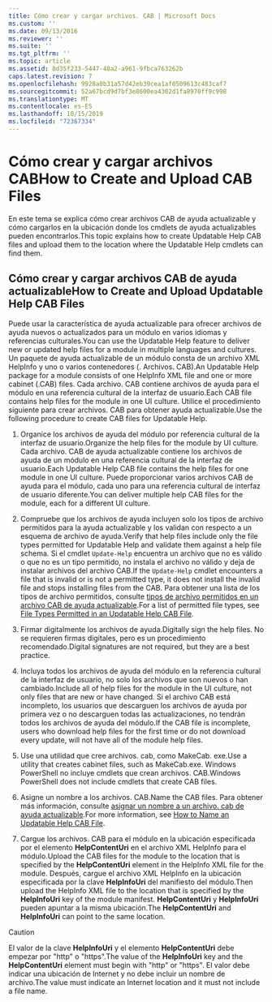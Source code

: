 ```yaml
---
title: Cómo crear y cargar archivos. CAB | Microsoft Docs
ms.custom: ''
ms.date: 09/13/2016
ms.reviewer: ''
ms.suite: ''
ms.tgt_pltfrm: ''
ms.topic: article
ms.assetid: 8d35f233-5447-48a2-a961-9fbca763262b
caps.latest.revision: 7
ms.openlocfilehash: 9928a0b31a57d42eb39cea1af0509613c483caf7
ms.sourcegitcommit: 52a67bcd9d7bf3e8600ea4302d1fa8970ff9c998
ms.translationtype: MT
ms.contentlocale: es-ES
ms.lasthandoff: 10/15/2019
ms.locfileid: "72367334"
---
```

# <a name="how-to-create-and-upload-cab-files"></a><span data-ttu-id="61792-102">Cómo crear y cargar archivos CAB</span><span class="sxs-lookup"><span data-stu-id="61792-102">How to Create and Upload CAB Files</span></span>

<span data-ttu-id="61792-103">En este tema se explica cómo crear archivos CAB de ayuda actualizable y cómo cargarlos en la ubicación donde los cmdlets de ayuda actualizables pueden encontrarlos.</span><span class="sxs-lookup"><span data-stu-id="61792-103">This topic explains how to create Updatable Help CAB files and upload them to the location where the Updatable Help cmdlets can find them.</span></span>

## <a name="how-to-create-and-upload-updatable-help-cab-files"></a><span data-ttu-id="61792-104">Cómo crear y cargar archivos CAB de ayuda actualizable</span><span class="sxs-lookup"><span data-stu-id="61792-104">How to Create and Upload Updatable Help CAB Files</span></span>

<span data-ttu-id="61792-105">Puede usar la característica de ayuda actualizable para ofrecer archivos de ayuda nuevos o actualizados para un módulo en varios idiomas y referencias culturales.</span><span class="sxs-lookup"><span data-stu-id="61792-105">You can use the Updatable Help feature to deliver new or updated help files for a module in multiple languages and cultures.</span></span> <span data-ttu-id="61792-106">Un paquete de ayuda actualizable de un módulo consta de un archivo XML HelpInfo y uno o varios contenedores (. Archivos. CAB).</span><span class="sxs-lookup"><span data-stu-id="61792-106">An Updatable Help package for a module consists of one HelpInfo XML file and one or more cabinet (.CAB) files.</span></span> <span data-ttu-id="61792-107">Cada archivo. CAB contiene archivos de ayuda para el módulo en una referencia cultural de la interfaz de usuario.</span><span class="sxs-lookup"><span data-stu-id="61792-107">Each CAB file contains help files for the module in one UI culture.</span></span> <span data-ttu-id="61792-108">Utilice el procedimiento siguiente para crear archivos. CAB para obtener ayuda actualizable.</span><span class="sxs-lookup"><span data-stu-id="61792-108">Use the following procedure to create CAB files for Updatable Help.</span></span>

1. <span data-ttu-id="61792-109">Organice los archivos de ayuda del módulo por referencia cultural de la interfaz de usuario.</span><span class="sxs-lookup"><span data-stu-id="61792-109">Organize the help files for the module by UI culture.</span></span> <span data-ttu-id="61792-110">Cada archivo. CAB de ayuda actualizable contiene los archivos de ayuda de un módulo en una referencia cultural de la interfaz de usuario.</span><span class="sxs-lookup"><span data-stu-id="61792-110">Each Updatable Help CAB file contains the help files for one module in one UI culture.</span></span> <span data-ttu-id="61792-111">Puede proporcionar varios archivos CAB de ayuda para el módulo, cada uno para una referencia cultural de interfaz de usuario diferente.</span><span class="sxs-lookup"><span data-stu-id="61792-111">You can deliver multiple help CAB files for the module, each for a different UI culture.</span></span>

2. <span data-ttu-id="61792-112">Compruebe que los archivos de ayuda incluyen solo los tipos de archivo permitidos para la ayuda actualizable y los validan con respecto a un esquema de archivo de ayuda.</span><span class="sxs-lookup"><span data-stu-id="61792-112">Verify that help files include only the file types permitted for Updatable Help and validate them against a help file schema.</span></span> <span data-ttu-id="61792-113">Si el cmdlet `Update-Help` encuentra un archivo que no es válido o que no es un tipo permitido, no instala el archivo no válido y deja de instalar archivos del archivo CAB.</span><span class="sxs-lookup"><span data-stu-id="61792-113">If the `Update-Help` cmdlet encounters a file that is invalid or is not a permitted type, it does not install the invalid file and stops installing files from the CAB.</span></span> <span data-ttu-id="61792-114">Para obtener una lista de los tipos de archivo permitidos, consulte [tipos de archivo permitidos en un archivo CAB de ayuda actualizable](./file-types-permitted-in-an-updatable-help-cab-file.md).</span><span class="sxs-lookup"><span data-stu-id="61792-114">For a list of permitted file types, see [File Types Permitted in an Updatable Help CAB File](./file-types-permitted-in-an-updatable-help-cab-file.md).</span></span>

3. <span data-ttu-id="61792-115">Firmar digitalmente los archivos de ayuda.</span><span class="sxs-lookup"><span data-stu-id="61792-115">Digitally sign the help files.</span></span> <span data-ttu-id="61792-116">No se requieren firmas digitales, pero es un procedimiento recomendado.</span><span class="sxs-lookup"><span data-stu-id="61792-116">Digital signatures are not required, but they are a best practice.</span></span>

4. <span data-ttu-id="61792-117">Incluya todos los archivos de ayuda del módulo en la referencia cultural de la interfaz de usuario, no solo los archivos que son nuevos o han cambiado.</span><span class="sxs-lookup"><span data-stu-id="61792-117">Include all of help files for the module in the UI culture, not only files that are new or have changed.</span></span> <span data-ttu-id="61792-118">Si el archivo CAB está incompleto, los usuarios que descarguen los archivos de ayuda por primera vez o no descarguen todas las actualizaciones, no tendrán todos los archivos de ayuda del módulo.</span><span class="sxs-lookup"><span data-stu-id="61792-118">If the CAB file is incomplete, users who download help files for the first time or do not download every update, will not have all of the module help files.</span></span>

5. <span data-ttu-id="61792-119">Use una utilidad que cree archivos. cab, como MakeCab. exe.</span><span class="sxs-lookup"><span data-stu-id="61792-119">Use a utility that creates cabinet files, such as MakeCab.exe.</span></span> <span data-ttu-id="61792-120">Windows PowerShell no incluye cmdlets que crean archivos. CAB.</span><span class="sxs-lookup"><span data-stu-id="61792-120">Windows PowerShell does not include cmdlets that create CAB files.</span></span>

6. <span data-ttu-id="61792-121">Asigne un nombre a los archivos. CAB.</span><span class="sxs-lookup"><span data-stu-id="61792-121">Name the CAB files.</span></span> <span data-ttu-id="61792-122">Para obtener más información, consulte [asignar un nombre a un archivo. cab de ayuda actualizable](./how-to-name-an-updatable-help-cab-file.md).</span><span class="sxs-lookup"><span data-stu-id="61792-122">For more information, see [How to Name an Updatable Help CAB File](./how-to-name-an-updatable-help-cab-file.md).</span></span>

7. <span data-ttu-id="61792-123">Cargue los archivos. CAB para el módulo en la ubicación especificada por el elemento **HelpContentUri** en el archivo XML HelpInfo para el módulo.</span><span class="sxs-lookup"><span data-stu-id="61792-123">Upload the CAB files for the module to the location that is specified by the **HelpContentUri** element in the HelpInfo XML file for the module.</span></span> <span data-ttu-id="61792-124">Después, cargue el archivo XML HelpInfo en la ubicación especificada por la clave **HelpInfoUri** del manifiesto del módulo.</span><span class="sxs-lookup"><span data-stu-id="61792-124">Then upload the HelpInfo XML file to the location that is specified by the **HelpInfoUri** key of the module manifest.</span></span> <span data-ttu-id="61792-125">**HelpContentUri** y **HelpInfoUri** pueden apuntar a la misma ubicación.</span><span class="sxs-lookup"><span data-stu-id="61792-125">The **HelpContentUri** and **HelpInfoUri** can point to the same location.</span></span>

> [!CAUTION]
> <span data-ttu-id="61792-126">El valor de la clave **HelpInfoUri** y el elemento **HelpContentUri** debe empezar por "http" o "https".</span><span class="sxs-lookup"><span data-stu-id="61792-126">The value of the **HelpInfoUri** key and the **HelpContentUri** element must begin with "http" or "https".</span></span> <span data-ttu-id="61792-127">El valor debe indicar una ubicación de Internet y no debe incluir un nombre de archivo.</span><span class="sxs-lookup"><span data-stu-id="61792-127">The value must indicate an Internet location and it must not include a file name.</span></span>